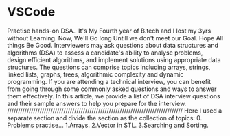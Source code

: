 # VSCode
Practise hands-on DSA.. It's My Fourth year of B.tech  and I lost my 3yrs without Learning. Now, We'll Go long Untill we don't meet our Goal. Hope All things Be Good.
Interviewers may ask questions about data structures and algorithms (DSA) to assess a candidate's ability to analyse problems, design efficient algorithms, and implement solutions using appropriate data structures. The questions can comprise topics including arrays, strings, linked lists, graphs, trees, algorithmic complexity and dynamic programming. If you are attending a technical interview, you can benefit from going through some commonly asked questions and ways to answer them effectively. In this article, we provide a list of DSA interview questions and their sample answers to help you prepare for the interview.
/////////////////////////////////////////////////////////////////////////////////
Here I used a separate section and divide the section as the collection of topics:
0. Problems practise...
1.Arrays.
2.Vector in STL.
3.Searching and Sorting.
